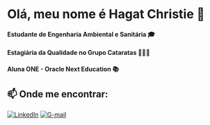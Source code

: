 # Olá, meu nome é Hagat Christie 👋
#### Estudante de Engenharia Ambiental e Sanitária 🎓
#### Estagiária da Qualidade no Grupo Cataratas 👨🏻‍💻
#### Aluna ONE - Oracle Next Education 📚

## 📫 Onde me encontrar:
[![LinkedIn](https://img.shields.io/badge/LinkedIn-0077B5?style=for-the-badge&logo=linkedin&logoColor=white)](https://www.linkedin.com/in/hagatchristiepereira)
[![G-mail](https://img.shields.io/badge/Gmail-D14836?style=for-the-badge&logo=gmail&logoColor=white)](https://mailton:hagatchristie.business@gmail.com)

